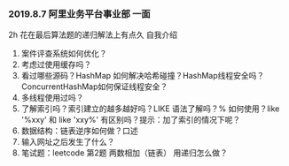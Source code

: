 ### 2019.8.7 阿里业务平台事业部 一面

2h 花在最后算法题的递归解法上有点久
自我介绍
1. 案件评查系统如何优化？
2. 考虑过使用缓存吗？
3. 看过哪些源码？HashMap 如何解决哈希碰撞？HashMap线程安全吗？ConcurrentHashMap如何保证线程安全？
4. 多线程使用过吗？
5. 了解索引吗？索引建立的越多越好吗？LIKE 语法了解吗？% 如何使用？like '%xxy' 和 like 'xxy%' 有区别吗？提示：加了索引的情况下呢？
6. 数据结构：链表逆序如何做？口述
7. 输入网址之后发生了什么？
8. 笔试题：leetcode 第2题 两数相加（链表）
  用递归怎么做？